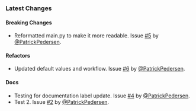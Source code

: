 ### Latest Changes

#### Breaking Changes

* Reformatted main.py to make it more readable. Issue [#5](https://github.com/PatrickPedersen/autoChangelog/issues/5) by [@PatrickPedersen](https://github.com/PatrickPedersen).

#### Refactors

* Updated default values and workflow. Issue [#6](https://github.com/PatrickPedersen/autoChangelog/issues/6) by [@PatrickPedersen](https://github.com/PatrickPedersen).

#### Docs

* Testing for documentation label update. Issue [#4](https://github.com/PatrickPedersen/autoChangelog/issues/4) by [@PatrickPedersen](https://github.com/PatrickPedersen).
* Test 2. Issue [#2](https://github.com/PatrickPedersen/autoChangelog/issues/2) by [@PatrickPedersen](https://github.com/PatrickPedersen).

